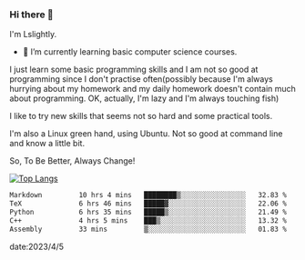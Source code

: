 ### Hi there 👋

I'm Lslightly.

- 🌱 I’m currently learning basic computer science courses.

I just learn some basic programming skills and I am not so good at programming since I don't practise often(possibly because I'm always hurrying about my homework and my daily homework doesn't contain much about programming. OK, actually, I'm lazy and I'm always touching fish)

I like to try new skills that seems not so hard and some practical tools.

I'm also a Linux green hand, using Ubuntu. Not so good at command line and know a little bit.

So, To Be Better, Always Change!

[![Top Langs](https://github-readme-stats.vercel.app/api/top-langs/?username=Lslightly&layout=compact)](https://github.com/anuraghazra/github-readme-stats)

<!--START_SECTION:waka-->

```txt
Markdown         10 hrs 4 mins   ████████▒░░░░░░░░░░░░░░░░   32.83 %
TeX              6 hrs 46 mins   █████▓░░░░░░░░░░░░░░░░░░░   22.06 %
Python           6 hrs 35 mins   █████▒░░░░░░░░░░░░░░░░░░░   21.49 %
C++              4 hrs 5 mins    ███▒░░░░░░░░░░░░░░░░░░░░░   13.32 %
Assembly         33 mins         ▒░░░░░░░░░░░░░░░░░░░░░░░░   01.83 %
```

<!--END_SECTION:waka-->

date:2023/4/5

